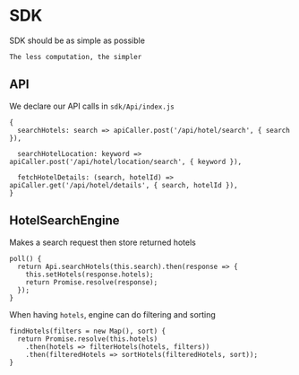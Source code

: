 # SDK
SDK should be as simple as possible  

```
The less computation, the simpler
```

## API

We declare our API calls in `sdk/Api/index.js`
    
```JS
{
  searchHotels: search => apiCaller.post('/api/hotel/search', { search }),

  searchHotelLocation: keyword => apiCaller.post('/api/hotel/location/search', { keyword }),

  fetchHotelDetails: (search, hotelId) => apiCaller.get('/api/hotel/details', { search, hotelId }),
}
```    

## HotelSearchEngine
Makes a search request then store returned hotels
```JS
poll() {
  return Api.searchHotels(this.search).then(response => {
    this.setHotels(response.hotels);
    return Promise.resolve(response);
  });
}
```

When having `hotels`, engine can do filtering and sorting
```JS
findHotels(filters = new Map(), sort) {
  return Promise.resolve(this.hotels)
    .then(hotels => filterHotels(hotels, filters))
    .then(filteredHotels => sortHotels(filteredHotels, sort));
}
```